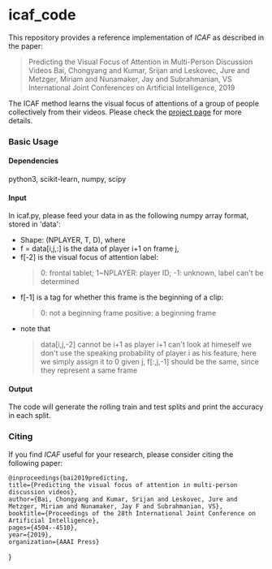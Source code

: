 # icaf_code

This repository provides a reference implementation of *ICAF* as described in the paper:
> Predicting the Visual Focus of Attention in Multi-Person Discussion Videos
> Bai, Chongyang and Kumar, Srijan and Leskovec, Jure and Metzger, Miriam and Nunamaker, Jay and Subrahmanian, VS
> International Joint Conferences on Artificial Intelligence, 2019

The ICAF method learns the visual focus of attentions of a group of people collectively from their videos. Please check the [project page](https://home.cs.dartmouth.edu/~cy/icaf/) for more details. 

### Basic Usage

#### Dependencies
python3, scikit-learn, numpy, scipy

#### Input
In icaf.py, please feed your data in as the following numpy array format, stored in 'data':
* Shape: (NPLAYER, T, D), where
* f = data[i,j,:] is the data of player i+1 on frame j,
* f[-2] is the visual focus of attention label:
    > 0: frontal tablet; 
    > 1~NPLAYER: player ID;
    > -1: unknown, label can't be determined
* f[-1] is a tag for whether this frame is the beginning of a clip:
  >  0: not a beginning frame
  > positive: a beginning frame
* note that 
    > data[i,j,-2] cannot be i+1 as player i+1 can't look at himeself
    > we don't use the speaking probability of player i as his feature, here we simply assign it to 0
    > given j, f[:,j,-1] should be the same, since they represent a same frame

#### Output
The code will generate the rolling train and test splits and print the accuracy in each split.

### Citing
If you find *ICAF* useful for your research, please consider citing the following paper:

	@inproceedings{bai2019predicting,
	title={Predicting the visual focus of attention in multi-person discussion videos},
	author={Bai, Chongyang and Kumar, Srijan and Leskovec, Jure and Metzger, Miriam and Nunamaker, Jay F and Subrahmanian, VS},
	booktitle={Proceedings of the 28th International Joint Conference on Artificial Intelligence},
	pages={4504--4510},
	year={2019},
	organization={AAAI Press}
}
